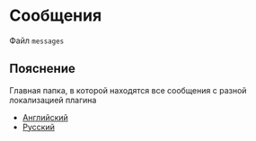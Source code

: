 # Сообщения
Файл `messages`

## Пояснение
Главная папка, в которой находятся все сообщения с разной локализацией плагина
- [Английский](/ru/localizations/en_us/)
- [Русский](/ru/localizations/ru_ru/)

<!--@include: @/ru/parts/locale.md-->